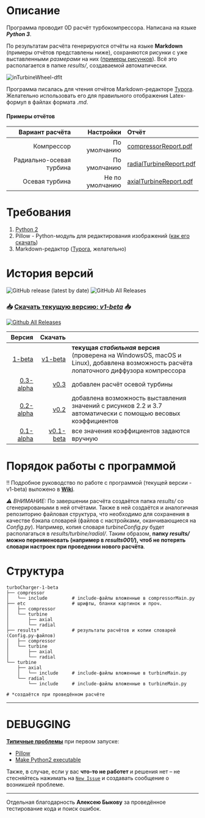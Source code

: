 # Описание
Программа проводит 0D расчёт турбокомпрессора. Написана на языке **_Python 3_**.

По результатам расчёта генерируются отчёты на языке **Markdown** (примеры отчётов представлены ниже), сохраняются рисунки с уже выставленными _размерами_ на них ([примеры рисунков](https://github.com/StasF1/turboCharger/wiki/Примеры-рисунков)). Всё это располагается в папке _results/_, создаваемой автоматически.

![inTurbineWheel-dflt](https://github.com/StasF1/turboCharger/wiki/images/inTurbineWheel.png)

Программа писалась для чтения отчётов  Markdown-редакторе [Typora](https://typora.io). Желательно использовать его для правильного отображения Latex-формул в файлах формата _.md_.

#### Примеры отчётов
|Вариант расчёта         |Настройки        |Отчёт                   |
|-----------------------:|----------------:|:-----------------------|
|     Компрессор         | По умолчанию    |[compressorReport.pdf](https://github.com/StasF1/turboCharger/releases/download/v1-beta/compressorReport.pdf)|
|Радиально-осевая турбина| По умолчанию    |[radialTurbineReport.pdf](https://github.com/StasF1/turboCharger/releases/download/v1-beta/radialTurbineReport.pdf)|
|Осевая турбина          | Не по умолчанию |[axialTurbineReport.pdf](https://github.com/StasF1/turboCharger/releases/download/v1-beta/axialTurbineReport.pdf)|

# Требования
1. [Python 2](https://www.python.org/downloads/)
2. Pillow - Python-модуль для редактирования изображений ([как его скачать](https://github.com/StasF1/turboCharger/issues/2))
3. Markdown-редактор ([Typora](https://typora.io), желательно)

# История версий
![GitHub release (latest by date)](https://img.shields.io/github/v/release/StasF1/turboCharger) ![GitHub All Releases](https://img.shields.io/github/downloads/StasF1/turboCharger/total)
### 📥 [Скачать текущую версию: _v1-beta_](https://github.com/StasF1/turboCharger/archive/v1-beta.zip) 📥
[![Github All Releases](https://img.shields.io/github/downloads/StasF1/turboCharger/total?style=plastic)]()

|Версия|Скачать|   |
|-----:|------:|:--|
|[1-beta](https://github.com/StasF1/turboCharger/releases/tag/v1-beta)|[v1-beta](https://github.com/StasF1/turboCharger/archive/v1-beta.zip)|**текущая _стабильная_ версия** (проверена на WindowsOS, macOS и Linux), добавлена возможность расчёта лопаточного диффузора компрессора|
|[0.3-alpha](https://github.com/StasF1/turboCharger/releases/tag/v0.3-alpha)|[v0.3](https://github.com/StasF1/turboCharger/archive/v0.3-alpha.zip)|добавлен расчёт осевой турбины|
|[0.2-alpha](https://github.com/StasF1/turboCharger/releases/tag/v0.2-alpha)|[v0.2](https://github.com/StasF1/turboCharger/archive/v0.2-alpha.zip)|добавлена возможность выставления значений с рисунков 2.2 и 3.7 автоматически с помощью весовых коэффициентов|
|[0.1-alpha](https://github.com/StasF1/turboCharger/releases/tag/v0.1-alpha)|[v0.1-beta](https://github.com/StasF1/turboCharger/archive/v0.1-alpha.zip)|все значения коэффициентов задаются вручную|

# Порядок работы с программой
‼ Подробное руководство по работе с программой (текущей версии - v1-beta) выложено в [**Wiki**](https://github.com/StasF1/turboCharger/wiki).

_⚠ ВНИМАНИЕ:_ По завершении расчёта создаётся папка _results/_ со сгенерироваными в ней отчётами. Также в ней создаётся и аналогичная репозиторию файловая структура, что необходимо для сохранения в качестве бэкапа словарей (файлов с настройками, оканчивающиеся на _Config.py_). Например, копия словаря _turbineConfig.py_ будет располагаться в _results/turbine/radial/_. Таким образом, **папку _results/_ можно переименовать (например в _results001/_), чтоб не потерять словари настроек при проведении нового расчёта**. 

# Структура
```gitignore
turboCharger-1-beta
├── compressor
│   └── include         # include-файлы вложенные в compressorMain.py
├── etc                 # шрифты, бланки картинок и проч.
│   ├── compressor
│   └── turbine
│       ├── axial
│       └── radial
├── results*            # результаты расчётов и копии словарей (Config.py-файлов)
│   ├── compressor
│   └── turbine
│       ├── axial
│       └── radial 
└── turbine
    ├── axial
    │   └── include     # include-файлы вложенные в turbineMain.py
    └── radial
        └── include     # include-файлы вложенные в turbineMain.py

# *создаётся при проведённом расчёте
```

---
# DEBUGGING
**[Типичные проблемы](https://github.com/StasF1/turboCharger/issues?utf8=✓&q=is%3Aissue+is%3Aclosed+label%3A%22good+first+issue%22+)** при первом запуске:

- [Pillow](https://github.com/StasF1/turboCharger/issues/2)
- [Make Python2 executable](https://github.com/StasF1/turboCharger/issues/3)

Также, в случае, если у вас **что-то не работет** и решения нет – не стесняйтесь нажимать на [`New Issue`](https://github.com/StasF1/turboCharger/issues?utf8=✓&q=) и создавать сообщение о возникшей проблеме.

---
Отдельная благодарность **Алексею Быкову** за проведённое тестирование кода и поиск ошибок.

